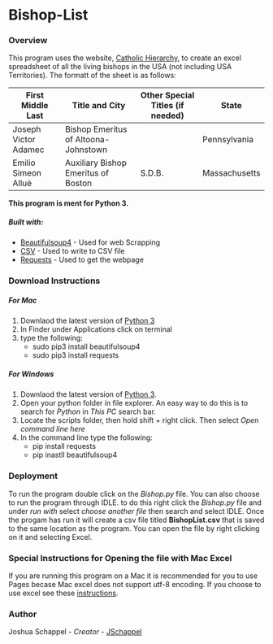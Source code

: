 # Bishop-List
### Overview

This program uses the website, [Catholic Hierarchy](http://www.catholic-hierarchy.org/), to create an excel spreadsheet of all the living bishops in the USA (not including USA Territories). The formatt of the sheet is as follows:

First Middle Last | Title and City | Other Special Titles (if needed) | State |
------------ | ------------- | -------------| -------------
Joseph Victor Adamec |  Bishop Emeritus of Altoona-Johnstown | |  Pennsylvania
Emilio Simeon Alluè |  Auxiliary Bishop Emeritus of Boston | S.D.B. |  Massachusetts

**This program is ment for Python 3.**

##### Built with:
* [Beautifulsoup4](https://www.crummy.com/software/BeautifulSoup/) - Used for web Scrapping
* [CSV](https://docs.python.org/3/library/csv.html) - Used to write to CSV file
* [Requests](https://pypi.python.org/pypi/requests/2.12.1) - Used to get the webpage

### Download Instructions
##### For Mac
1. Downlaod the latest version of [Python 3](https://www.python.org/downloads/)
2. In Finder under Applications click on terminal
3. type the following:
   * sudo pip3 install beautifulsoup4
   * sudo pip3 install requests
  
##### For Windows
1. Downlaod the latest version of [Python 3](https://www.python.org/downloads/).
2. Open your python folder in file explorer. An easy way to do this is to search for *Python* in *This PC* search bar.
3. Locate the scripts folder, then hold shift + right click. Then select *Open command line here*
4. In the command line type the following:
   - pip install requests
   - pip inastll beautifulsoup4
  
### Deployment
To run the program double click on the *Bishop.py* file. You can also choose to run the program through IDLE. to do this right click the *Bishop.py* file and under *run with* select *choose another file* then search and select IDLE. Once the progam has run it will create a csv file titled **BishopList.csv** that is saved to the same location as the program. You can open the file by right clicking on it and selecting Excel.

### Special Instructions for Opening the file with Mac Excel
If you are running this program on a Mac it is recommended for you to use Pages becase Mac excel does not support utf-8 encoding. If you choose to use excel see these [instructions](https://www.itg.ias.edu/content/how-import-csv-file-uses-utf-8-character-encoding-0).

### Author
Joshua Schappel - *Creator* - [JSchappel](https://github.com/jschappel)
